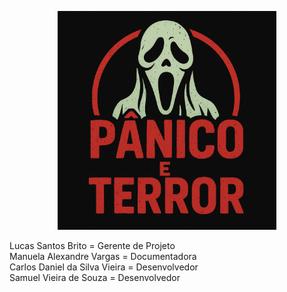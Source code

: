 <p align="center">
  <img src="LogoMarca%20-%20Git.jpg" alt="Logo do Projeto" width="350">
</p>


Lucas Santos Brito = Gerente de Projeto <br>
Manuela Alexandre Vargas = Documentadora <br>
Carlos Daniel da Silva Vieira = Desenvolvedor <br>
Samuel Vieira de Souza = Desenvolvedor
